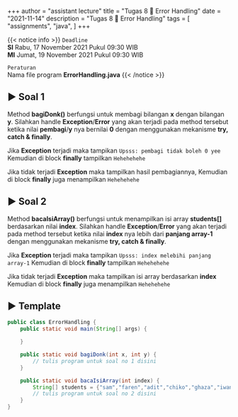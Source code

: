 +++
author = "assistant lecture"
title = "Tugas 8 📖 Error Handling"
date = "2021-11-14"
description = "Tugas 8 📖 Error Handling"
tags = [
    "assignments",
    "java",
]
+++

{{< notice info >}}
`Deadline`\
**SI** Rabu, 17 November 2021 Pukul 09:30 WIB\
**MI** Jumat, 19 November 2021 Pukul 09:30 WIB

`Peraturan`\
Nama file program **ErrorHandling.java**
{{< /notice >}}

## ▶ Soal 1
Method **bagiDonk()** berfungsi untuk membagi bilangan **x** dengan bilangan **y**. Silahkan handle **Exception**/**Error** yang akan terjadi pada method tersebut ketika nilai **pembagi**/**y** nya bernilai **0** dengan menggunakan mekanisme **try, catch & finally**.

Jika **Exception** terjadi maka tampikan `Upsss: pembagi tidak boleh 0 yee`
Kemudian di block **finally** tampilkan `Hehehehehe`

Jika tidak terjadi **Exception** maka tampilkan hasil pembagiannya, Kemudian di block **finally** juga menampilkan `Hehehehehe`

## ▶ Soal 2
Method **bacaIsiArray()** berfungsi untuk menampilkan isi array **students[]** berdasarkan nilai **index**. Silahkan handle **Exception**/**Error** yang akan terjadi pada method tersebut ketika nilai **index** nya lebih dari **panjang array-1** dengan menggunakan mekanisme **try, catch & finally**.

Jika **Exception** terjadi maka tampikan `Upsss: index melebihi panjang array-1`
Kemudian di block **finally** tampilkan `Hehehehehe`

Jika tidak terjadi **Exception** maka tampilkan isi array berdasarkan **index** 
Kemudian di block **finally** juga menampilkan `Hehehehehe`

## ▶ Template
```Java
public class ErrorHandling {
    public static void main(String[] args) {

    }

    public static void bagiDonk(int x, int y) {
        // tulis program untuk soal no 1 disini
    }

    public static void bacaIsiArray(int index) {
        String[] students = {"sam","faren","adit","chiko","ghaza","iwan","fadhil","zaky"};
        // tulis program untuk soal no 2 disini
    }
}

```
